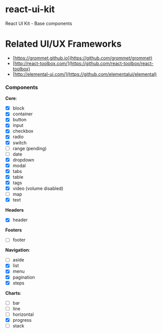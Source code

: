# react-ui-kit
React UI Kit - Base components

# Related UI/UX Frameworks
- [https://grommet.github.io](https://github.com/grommet/grommet)
- [http://react-toolbox.com/](https://github.com/react-toolbox/react-toolbox)
- [http://elemental-ui.com/](https://github.com/elementalui/elemental)

### Components
**Core**:
- [x] block
- [x] container
- [x] button
- [x] input
- [x] checkbox
- [x] radio
- [x] switch
- [ ] range (pending)
- [ ] date
- [x] dropdown
- [x] modal
- [x] tabs
- [x] table
- [x] tags
- [x] video (volume disabled)
- [ ] map
- [x] text

**Headers**
- [x] header

**Footers**
- [ ] footer

**Navigation**:
- [ ] aside
- [x] list
- [x] menu
- [x] pagination
- [x] steps

**Charts**:
- [ ] bar
- [ ] line
- [ ] horizontal
- [x] progress
- [ ] stack